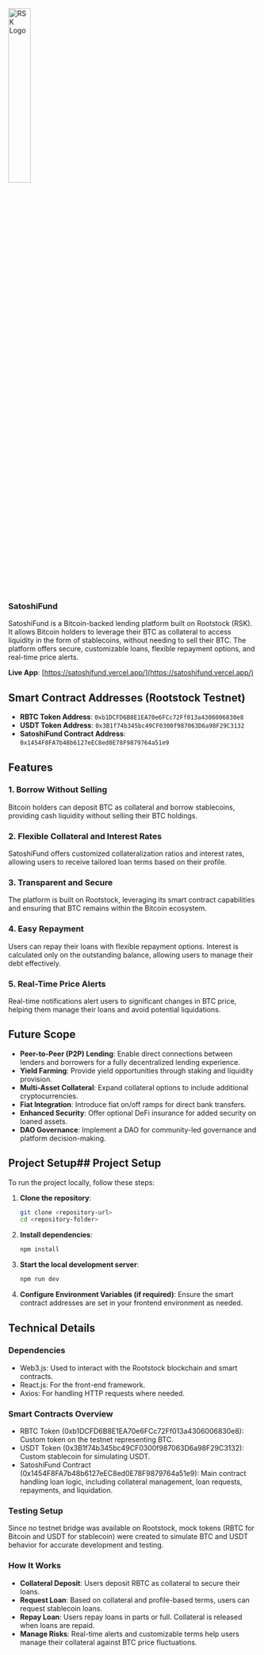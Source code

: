 <img src="rootstock-logo.jpg" alt="RSK Logo" style="width:30%; height: auto; align-items: center;" />

### SatoshiFund

SatoshiFund is a Bitcoin-backed lending platform built on Rootstock (RSK). It allows Bitcoin holders to leverage their BTC as collateral to access liquidity in the form of stablecoins, without needing to sell their BTC. The platform offers secure, customizable loans, flexible repayment options, and real-time price alerts.

**Live App**: [https://satoshifund.vercel.app/](https://satoshifund.vercel.app/)

## Smart Contract Addresses (Rootstock Testnet)

- **RBTC Token Address**: `0xb1DCFD6B8E1EA70e6FCc72Ff013a4306006830e8`
- **USDT Token Address**: `0x3B1f74b345bc49CF0300f987063D6a98F29C3132`
- **SatoshiFund Contract Address**: `0x1454F8FA7b48b6127eEC8ed0E78F9879764a51e9`

## Features

### 1. Borrow Without Selling

Bitcoin holders can deposit BTC as collateral and borrow stablecoins, providing cash liquidity without selling their BTC holdings.

### 2. Flexible Collateral and Interest Rates

SatoshiFund offers customized collateralization ratios and interest rates, allowing users to receive tailored loan terms based on their profile.

### 3. Transparent and Secure

The platform is built on Rootstock, leveraging its smart contract capabilities and ensuring that BTC remains within the Bitcoin ecosystem.

### 4. Easy Repayment

Users can repay their loans with flexible repayment options. Interest is calculated only on the outstanding balance, allowing users to manage their debt effectively.

### 5. Real-Time Price Alerts

Real-time notifications alert users to significant changes in BTC price, helping them manage their loans and avoid potential liquidations.

## Future Scope

- **Peer-to-Peer (P2P) Lending**: Enable direct connections between lenders and borrowers for a fully decentralized lending experience.
- **Yield Farming**: Provide yield opportunities through staking and liquidity provision.
- **Multi-Asset Collateral**: Expand collateral options to include additional cryptocurrencies.
- **Fiat Integration**: Introduce fiat on/off ramps for direct bank transfers.
- **Enhanced Security**: Offer optional DeFi insurance for added security on loaned assets.
- **DAO Governance**: Implement a DAO for community-led governance and platform decision-making.

## Project Setup## Project Setup

To run the project locally, follow these steps:

1. **Clone the repository**:

   ```bash
   git clone <repository-url>
   cd <repository-folder>
   ```

2. **Install dependencies**:

   ```bash
   npm install
   ```

3. **Start the local development server**:

   ```bash
   npm run dev
   ```

4. **Configure Environment Variables (if required)**: Ensure the smart contract addresses are set in your frontend environment as needed.

## Technical Details

### Dependencies

- Web3.js: Used to interact with the Rootstock blockchain and smart contracts.
- React.js: For the front-end framework.
- Axios: For handling HTTP requests where needed.

### Smart Contracts Overview

- RBTC Token (0xb1DCFD6B8E1EA70e6FCc72Ff013a4306006830e8): Custom token on the testnet representing BTC.
- USDT Token (0x3B1f74b345bc49CF0300f987063D6a98F29C3132): Custom stablecoin for simulating USDT.
- SatoshiFund Contract (0x1454F8FA7b48b6127eEC8ed0E78F9879764a51e9): Main contract handling loan logic, including collateral management, loan requests, repayments, and liquidation.

### Testing Setup

Since no testnet bridge was available on Rootstock, mock tokens (RBTC for Bitcoin and USDT for stablecoin) were created to simulate BTC and USDT behavior for accurate development and testing.

### How It Works

- **Collateral Deposit**: Users deposit RBTC as collateral to secure their loans.
- **Request Loan**: Based on collateral and profile-based terms, users can request stablecoin loans.
- **Repay Loan**: Users repay loans in parts or full. Collateral is released when loans are repaid.
- **Manage Risks**: Real-time alerts and customizable terms help users manage their collateral against BTC price fluctuations.
